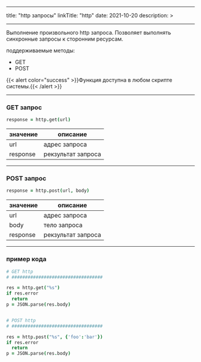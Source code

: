 
---
title: "http запросы"
linkTitle: "http"
date: 2021-10-20
description: >

---

Выполнение произвольного http запроса. Позволяет выполнять синхронные запросы к сторонним ресурсам.

поддерживаемые методы:
* GET
* POST

{{< alert color="success" >}}Функция доступна в любом скрипте системы.{{< /alert >}}

----------------

### GET запрос 
```coffeescript
response = http.get(url)
```

|  значение  | описание  |
|-------------|---------|
| url |    адрес запроса   |
| response | рекзультат запроса |


----------------

### POST запрос 
```coffeescript
response = http.post(url, body)
```

|  значение  | описание  |
|-------------|---------|
| url |    адрес запроса   |
| body |    тело запроса   |
| response | рекзультат запроса |

----------------

### пример кода

```coffeescript
# GET http
# ##################################

res = http.get("%s")
if res.error
  return
p = JSON.parse(res.body)


# POST http
# ##################################

res = http.post("%s", {'foo':'bar'})
if res.error
  return
p = JSON.parse(res.body)
```
